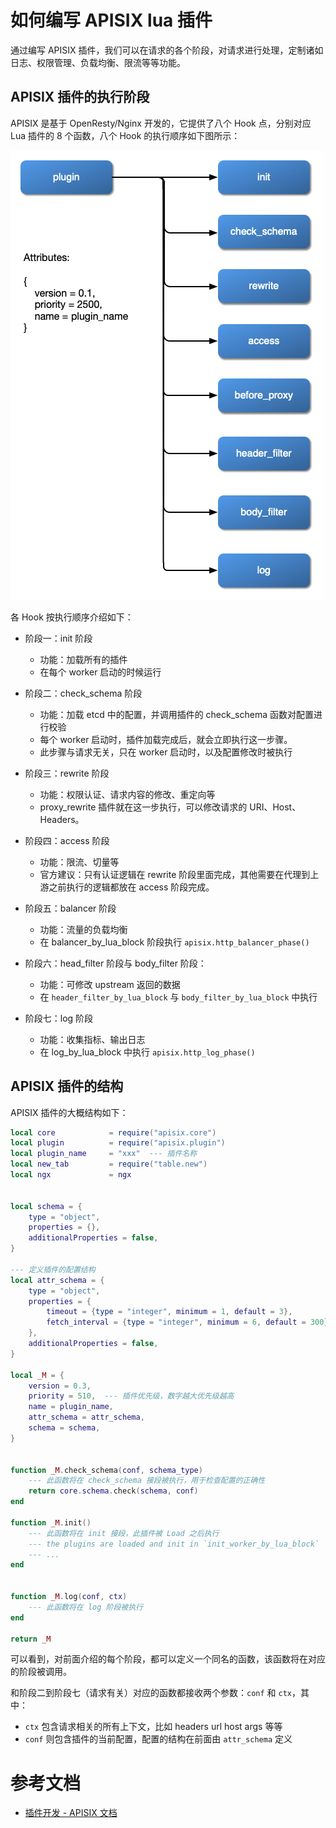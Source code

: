 # 如何编写 APISIX lua 插件

通过编写 APISIX 插件，我们可以在请求的各个阶段，对请求进行处理，定制诸如日志、权限管理、负载均衡、限流等等功能。

## APISIX 插件的执行阶段

APISIX 是基于 OpenResty/Nginx 开发的，它提供了八个 Hook 点，分别对应 Lua 插件的 8 个函数，八个 Hook 的执行顺序如下图所示：

![](_img/flow-plugin-internal.png)

各 Hook 按执行顺序介绍如下：

- 阶段一：init 阶段
  - 功能：加载所有的插件
  - 在每个 worker 启动的时候运行
- 阶段二：check_schema 阶段
  - 功能：加载 etcd 中的配置，并调用插件的 check_schema 函数对配置进行校验
  - 每个 worker 启动时，插件加载完成后，就会立即执行这一步骤。
  - 此步骤与请求无关，只在 worker 启动时，以及配置修改时被执行

- 阶段三：rewrite 阶段
  - 功能：权限认证、请求内容的修改、重定向等
  - proxy_rewrite 插件就在这一步执行，可以修改请求的 URI、Host、Headers。

- 阶段四：access 阶段
  - 功能：限流、切量等
  - 官方建议：只有认证逻辑在 rewrite 阶段里面完成，其他需要在代理到上游之前执行的逻辑都放在 access 阶段完成。

- 阶段五：balancer 阶段
  - 功能：流量的负载均衡
  - 在 balancer_by_lua_block 阶段执行 `apisix.http_balancer_phase()`

- 阶段六：head_filter 阶段与 body_filter 阶段：
  - 功能：可修改 upstream 返回的数据
  - 在 `header_filter_by_lua_block` 与 `body_filter_by_lua_block` 中执行

- 阶段七：log 阶段
  - 功能：收集指标、输出日志
  - 在 log_by_lua_block 中执行 `apisix.http_log_phase()`


## APISIX 插件的结构

APISIX 插件的大概结构如下：

```lua
local core            = require("apisix.core")
local plugin          = require("apisix.plugin")
local plugin_name     = "xxx"  --- 插件名称
local new_tab         = require("table.new")
local ngx             = ngx


local schema = {
    type = "object",
    properties = {},
    additionalProperties = false,
}

--- 定义插件的配置结构
local attr_schema = {
    type = "object",
    properties = {
        timeout = {type = "integer", minimum = 1, default = 3},
        fetch_interval = {type = "integer", minimum = 6, default = 300},
    },
    additionalProperties = false,
}

local _M = {
    version = 0.3,
    priority = 510,  --- 插件优先级，数字越大优先级越高
    name = plugin_name,
    attr_schema = attr_schema,
    schema = schema,
}


function _M.check_schema(conf, schema_type)
    --- 此函数将在 check_schema 接段被执行，用于检查配置的正确性
    return core.schema.check(schema, conf)
end

function _M.init()
    --- 此函数将在 init 接段，此插件被 Load 之后执行
    --- the plugins are loaded and init in `init_worker_by_lua_block`
	--- ...
end


function _M.log(conf, ctx)
    --- 此函数将在 log 阶段被执行
end

return _M
```

可以看到，对前面介绍的每个阶段，都可以定义一个同名的函数，该函数将在对应的阶段被调用。

和阶段二到阶段七（请求有关）对应的函数都接收两个参数：`conf` 和 `ctx`，其中：

- `ctx` 包含请求相关的所有上下文，比如 headers url host args 等等
- `conf` 则包含插件的当前配置，配置的结构在前面由 `attr_schema` 定义


# 参考文档
- [插件开发 - APISIX 文档](https://github.com/apache/apisix/blob/master/docs/zh/latest/plugin-develop.md)

